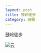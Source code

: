 ```yaml
---
layout: post
title: 鼓岭徒步
category: 骑摄
---
```


鼓岭徒步

![云](http://imglf.nosdn.127.net/img/RHNjcVRJeFhJdmlmbEF5Y0YyQjBhaUhTeU9JRUgrYjN5b2E3NElyYW9YdTkxL1BzT01EcmlBPT0.jpg?imageView&thumbnail=2000y1333&type=jpg&quality=96&stripmeta=0&type=jpg)

<!--more-->
